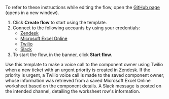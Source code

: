 To refer to these instructions while editing the flow, open the [GitHub page](https://github.com/ot4i/app-connect-templates/tree/master/resources/markdown/Make%20a%20voice%20call%20to%20the%20component%20owner%20using%20Twilio%20when%20a%20new%20ticket%20is%20created%20in%20Zendesk_instructions.md) (opens in a new window).

1. Click **Create flow** to start using the template.
2. Connect to the following accounts by using your credentials:
   - [Zendesk](https://www.ibm.com/docs/en/app-connect/containers_cd?topic=apps-zendesk)
   - [Microsoft Excel Online](https://www.ibm.com/docs/en/app-connect/containers_cd?topic=apps-microsoft-excel-online) 
   - [Twilio](https://www.ibm.com/docs/en/app-connect/containers_cd?topic=apps-twilio) 
   - [Slack](https://www.ibm.com/docs/en/app-connect/containers_cd?topic=apps-slack)
3. To start the flow, in the banner, click **Start flow**.

Use this template to make a voice call to the component owner using Twilio when a new ticket with an urgent priority is created in Zendesk. If the priority is urgent, a Twilio voice call is made to the saved component owner, whose information was retrieved from a saved Microsoft Excel Online worksheet based on the component details. A Slack message is posted on the intended channel, detailing the worksheet row's information.


